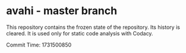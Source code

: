 # avahi - master branch

This repository contains the frozen state of the repository.
Its history is cleared. It is used only for static code
analysis with Codacy.

Commit Time: 1731500850